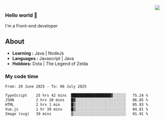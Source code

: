 <img align='right' src="https://github-readme-stats.vercel.app/api?username=jumodada&show_icons=true&theme=vue">

### Hello world 👋

I'm a Front-end developer 
    
## About
-  **Learning :** Java | NodeJs
-  **Languages :** Javascript | Java
-  **Hobbies:** Dota | The Legend of Zelda

### My code time

<!--START_SECTION:waka-->

```txt
From: 29 June 2025 - To: 06 July 2025

TypeScript    25 hrs 42 mins  ██████████████████▓░░░░░░   75.24 %
JSON          2 hrs 20 mins   █▓░░░░░░░░░░░░░░░░░░░░░░░   06.85 %
HTML          2 hrs 1 min     █▒░░░░░░░░░░░░░░░░░░░░░░░   05.93 %
Vue.js        1 hr 38 mins    █▒░░░░░░░░░░░░░░░░░░░░░░░   04.81 %
Image (svg)   39 mins         ▒░░░░░░░░░░░░░░░░░░░░░░░░   01.91 %
```

<!--END_SECTION:waka-->
